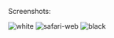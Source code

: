 Screenshots: 

![white](https://github.com/andresrechimon/news-app/assets/70274608/a7600989-3bb1-4364-8511-6abe6f3b4f38)
![safari-web](https://github.com/andresrechimon/news-app/assets/70274608/df9ed1b3-f373-474e-9efd-5118f780a637)
![black](https://github.com/andresrechimon/news-app/assets/70274608/d5bb6a79-f5a1-46be-b0a9-f702a0c500f3)
